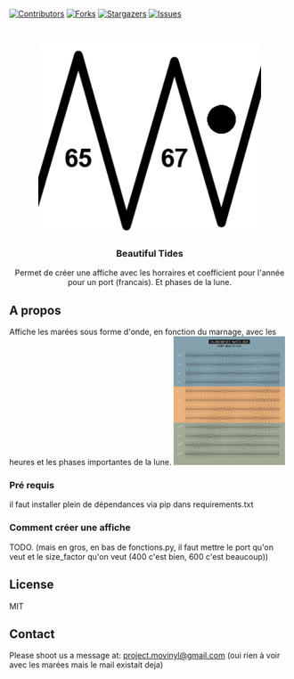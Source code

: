 
[![Contributors][contributors-shield]][contributors-url]
[![Forks][forks-shield]][forks-url]
[![Stargazers][stars-shield]][stars-url]
[![Issues][issues-shield]][issues-url]

<br />
<p align="center">
  <a href="https://github.com/Pataclop/beautiful-tides">
    <img src="/readme_images/logo.png" alt="Logo" width="400">
  </a>

  <h3 align="center">Beautiful Tides</h3>

  <p align="center">
    Permet de créer une affiche avec les horraires et coefficient pour l'année pour un port (francais). Et phases de la lune.
  </p>
</p>



## A propos


Affiche les marées sous forme d'onde, en fonction du marnage, avec les heures et les phases importantes de la lune. 
<img src="https://github.com/Pataclop/beautiful-tides/blob/master/readme_images/demo.jpg" alt="Example Result" width="200">


### Pré requis

il faut installer plein de dépendances via pip dans requirements.txt

### Comment créer une affiche

TODO. (mais en gros, en bas de fonctions.py, il faut mettre le port qu'on veut et le size_factor qu'on veut (400 c'est bien, 600 c'est beaucoup))


## License

MIT
<!-- CONTACT -->
## Contact

Please shoot us a message at: project.movinyl@gmail.com (oui rien à voir avec les marées mais le mail existait deja)


<!-- MARKDOWN LINKS & IMAGES -->
<!-- https://www.markdownguide.org/basic-syntax/#reference-style-links -->
[contributors-shield]: https://img.shields.io/github/contributors/Pataclop/beautiful-tides.svg?style=flat-square
[contributors-url]: https://github.com/Pataclop/beautiful-tides/graphs/contributors
[forks-shield]: https://img.shields.io/github/forks/Pataclop/beautiful-tides.svg?style=flat-square
[forks-url]: https://github.com/Pataclop/beautiful-tides/network/members
[stars-shield]: https://img.shields.io/github/stars/Pataclop/beautiful-tides.svg?style=flat-square
[stars-url]: https://github.com/Pataclop/beautiful-tides/stargazers
[issues-shield]: https://img.shields.io/github/issues/Pataclop/beautiful-tides.svg?style=flat-square
[issues-url]: https://github.com/Pataclop/beautiful-tides/issues
[license-shield]: https://img.shields.io/github/license/Pataclop/beautiful-tides.svg?style=flat-square
[license-url]: https://github.com/Pataclop/beautiful-tides/blob/master/LICENSE.txt

